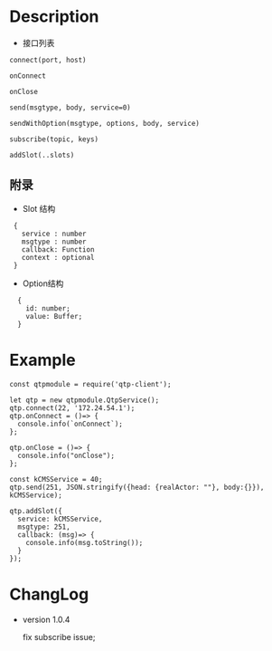 # Description

- 接口列表

```
connect(port, host)

onConnect

onClose

send(msgtype, body, service=0)

sendWithOption(msgtype, options, body, service)

subscribe(topic, keys)

addSlot(..slots)

```

## 附录

- Slot 结构

```
 {
   service : number
   msgtype : number
   callback: Function
   context : optional
 }
```

- Option结构
```
  {
    id: number;
    value: Buffer;
  }
```

# Example
```
const qtpmodule = require('qtp-client');

let qtp = new qtpmodule.QtpService();
qtp.connect(22, '172.24.54.1');
qtp.onConnect = ()=> {
  console.info(`onConnect`);
};

qtp.onClose = ()=> {
  console.info("onClose");
};

const kCMSService = 40;
qtp.send(251, JSON.stringify({head: {realActor: ""}, body:{}}), kCMSService);

qtp.addSlot({
  service: kCMSService,
  msgtype: 251,
  callback: (msg)=> {
    console.info(msg.toString());
  }
});
```

# ChangLog

- version 1.0.4

  fix subscribe issue;